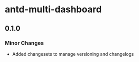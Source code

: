 # antd-multi-dashboard

## 0.1.0

### Minor Changes

- Added changesets to manage versioning and changelogs
